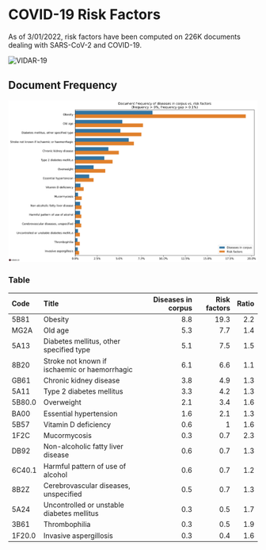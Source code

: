 # COVID-19 Risk Factors



As of 3/01/2022, risk factors have been computed on 226K documents dealing with SARS-CoV-2 and COVID-19.

![VIDAR-19](https://fran6wol.eu.pythonanywhere.com/assets/img/vidar_wm2.png)

## Document Frequency

![document frequency](./covid-19-risk-factors.png)

### Table

| Code   | Title                                         | Diseases in corpus | Risk factors | Ratio |
| :----- | :-------------------------------------------- | -----------------: | -----------: | ----: |
| 5B81   | Obesity                                       |                8.8 |         19.3 |   2.2 |
| MG2A   | Old age                                       |                5.3 |          7.7 |   1.4 |
| 5A13   | Diabetes mellitus, other specified type       |                5.1 |          7.5 |   1.5 |
| 8B20   | Stroke not known if ischaemic or haemorrhagic |                6.1 |          6.6 |   1.1 |
| GB61   | Chronic kidney disease                        |                3.8 |          4.9 |   1.3 |
| 5A11   | Type 2 diabetes mellitus                      |                3.3 |          4.2 |   1.3 |
| 5B80.0 | Overweight                                    |                2.1 |          3.4 |   1.6 |
| BA00   | Essential hypertension                        |                1.6 |          2.1 |   1.3 |
| 5B57   | Vitamin D deficiency                          |                0.6 |            1 |   1.6 |
| 1F2C   | Mucormycosis                                  |                0.3 |          0.7 |   2.3 |
| DB92   | Non-alcoholic fatty liver disease             |                0.6 |          0.7 |   1.3 |
| 6C40.1 | Harmful pattern of use of alcohol             |                0.6 |          0.7 |   1.2 |
| 8B2Z   | Cerebrovascular diseases, unspecified         |                0.5 |          0.7 |   1.3 |
| 5A24   | Uncontrolled or unstable diabetes mellitus    |                0.3 |          0.5 |   1.7 |
| 3B61   | Thrombophilia                                 |                0.3 |          0.5 |   1.9 |
| 1F20.0 | Invasive aspergillosis                        |                0.3 |          0.4 |   1.6 |
